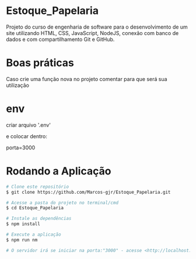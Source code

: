 # Estoque_Papelaria

Projeto do curso de engenharia de software para o desenvolvimento de um site utilizando HTML, CSS, JavaScript, NodeJS, conexão com banco de dados e com compartilhamento Git e GitHub.

# Boas práticas

Caso crie uma função nova no projeto comentar para que será sua utilização

# env

criar arquivo '.env'

e colocar dentro:

porta=3000

# Rodando a Aplicação

```bash
# Clone este repositório
$ git clone https://github.com/Marcos-gjr/Estoque_Papelaria.git

# Acesse a pasta do projeto no terminal/cmd
$ cd Estoque_Papelaria

# Instale as dependências
$ npm install

# Execute a aplicação
$ npm run nm

# O servidor irá se iniciar na porta:"3000" - acesse <http://localhost:3000>
```
